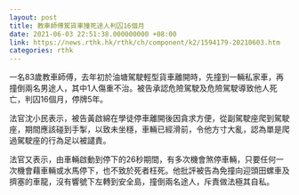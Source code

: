 ```yaml
---
layout: post
title: 教車師傅駕貨車撞死途人判囚16個月
date: 2021-06-03 22:51:38.000000000 +08:00
link: https://news.rthk.hk/rthk/ch/component/k2/1594179-20210603.htm
categories: rthk
---
```


一名83歲教車師傅，去年初於油塘駕駛輕型貨車離開時，先撞到一輛私家車，再撞倒兩名男途人，其中1人傷重不治。被告承認危險駕駛及危險駕駛導致他人死亡，判囚16個月，停牌5年。

法官沈小民表示，被告黃啟綿在學徒停車離開後因貪求方便，從副駕駛座爬到駕駛座，期間應該碰到手掣，以致未坐穩，車輛已經滑前，令他方寸大亂，認為單是爬過駕駛座的行為足以被譴責。

法官又表示，由車輛啟動到停下的26秒期間，有多次機會煞停車輛，只要任何一次機會藉車輛或水馬停下，也不致於死者枉死。他批評被告為免撞向迎頭田螺車及擠塞的車龍，沒有響號下左轉到安全島，撞倒兩名途人，斥責做法極其自私。
